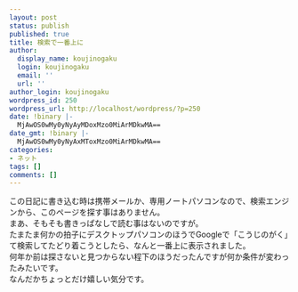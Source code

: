 ```yaml
---
layout: post
status: publish
published: true
title: 検索で一番上に
author:
  display_name: koujinogaku
  login: koujinogaku
  email: ''
  url: ''
author_login: koujinogaku
wordpress_id: 250
wordpress_url: http://localhost/wordpress/?p=250
date: !binary |-
  MjAwOS0wMy0yNyAyMDoxMzo0MiArMDkwMA==
date_gmt: !binary |-
  MjAwOS0wMy0yNyAxMToxMzo0MiArMDkwMA==
categories:
- ネット
tags: []
comments: []
---
```

<p>この日記に書き込む時は携帯メールか、専用ノートパソコンなので、検索エンジンから、このページを探す事はありません。<br />
まあ、そもそも書きっぱなしで読む事はないのですが。<br />
たまたま何かの拍子にデスクトップパソコンのほうでGoogleで「こうじのがく」て検索してたどり着こうとしたら、なんと一番上に表示されました。<br />
何年か前は探さないと見つからない程下のほうだったんですが何か条件が変わったみたいです。<br />
なんだかちょっとだけ嬉しい気分です。</p>
